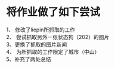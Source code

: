 # 将作业做了如下尝试
1、 修改了liepin所抓取的工作  
2、 尝试抓取另外一张状态狗（202）的图片  
3、更换了抓取的图片新闻  
4、 为所抓取的工作限定了城市（中山）  
5、补充了两处总结
